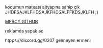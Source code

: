 kodumun mateası altyapına sahip çık JHDFSAJKLFHDSAJKFHDSALFFKDSJKLFH ;)


[MERCY GİTHUB](https://github.com/mercyxrd)



reklamda yapak aq 

htpps://discord.gg/0207 gelmeyen ermeni
